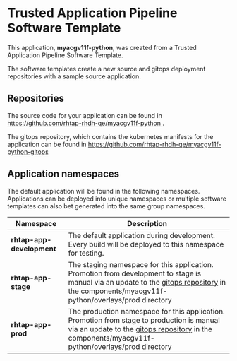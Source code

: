 # Trusted Application Pipeline Software Template

This application, **myacgv11f-python**, was created from a Trusted Application Pipeline Software Template.

The software templates create a new source and gitops deployment repositories with a sample source application. 

## Repositories

The source code for your application can be found in [https://github.com/rhtap-rhdh-qe/myacgv11f-python ](https://github.com/rhtap-rhdh-qe/myacgv11f-python ).
 
The gitops repository, which contains the kubernetes manifests for the application can be found in 
[https://github.com/rhtap-rhdh-qe/myacgv11f-python-gitops ](https://github.com/rhtap-rhdh-qe/myacgv11f-python-gitops ) 

## Application namespaces 

The default application will be found in the following namespaces. Applications can be deployed into unique namespaces or multiple software templates can also bet generated into the same group namespaces.  

|  Namespace   |  Description   |  
| -------- | -------- |   
| **rhtap-app-development** | The default application during development. Every build will be deployed to this namespace for testing. | 
| **rhtap-app-stage** | The staging namespace for this application. Promotion from development to stage is manual via an update to the [gitops repository](https://github.com/rhtap-rhdh-qe/myacgv11f-python-gitops ) in the components/myacgv11f-python/overlays/prod directory |  
| **rhtap-app-prod** | The production namespace for this application. Promotion from stage to production is manual via an update to the [gitops repository](https://github.com/rhtap-rhdh-qe/myacgv11f-python-gitops ) in the components/myacgv11f-python/overlays/prod directory | 
